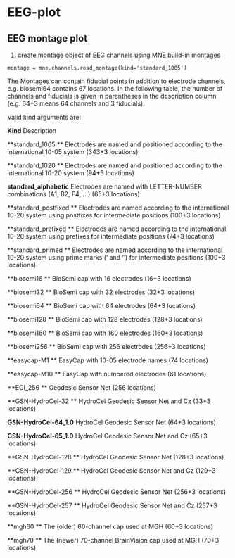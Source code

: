 # EEG-plot

## EEG montage plot

1. create montage object of EEG channels using MNE build-in montages

```
montage = mne.channels.read_montage(kind='standard_1005')
```

The Montages can contain fiducial points in addition to electrode channels, e.g. biosemi64 contains 67 locations. In the following table, the number of channels and fiducials is given in parentheses in the description column (e.g. 64+3 means 64 channels and 3 fiducials).

Valid kind arguments are:

**Kind**                      Description

**standard_1005     **         Electrodes are named and positioned according to the international 10-05 system (343+3 locations)

**standard_1020      **        Electrodes are named and positioned according to the international 10-20 system (94+3 locations)

**standard_alphabetic**        Electrodes are named with LETTER-NUMBER combinations (A1, B2, F4, …) (65+3 locations)

**standard_postfixed **        Electrodes are named according to the international 10-20 system using postfixes for intermediate positions (100+3 locations)

**standard_prefixed  **        Electrodes are named according to the international 10-20 system using prefixes for intermediate positions (74+3 locations)

**standard_primed    **        Electrodes are named according to the international 10-20 system using prime marks (‘ and ‘’) for intermediate positions (100+3 locations)

**biosemi16          **        BioSemi cap with 16 electrodes (16+3 locations)

**biosemi32          **        BioSemi cap with 32 electrodes (32+3 locations)

**biosemi64          **        BioSemi cap with 64 electrodes (64+3 locations)

**biosemi128         **        BioSemi cap with 128 electrodes (128+3 locations)

**biosemi160         **        BioSemi cap with 160 electrodes (160+3 locations)

**biosemi256         **        BioSemi cap with 256 electrodes (256+3 locations)

**easycap-M1         **        EasyCap with 10-05 electrode names (74 locations)

**easycap-M10        **        EasyCap with numbered electrodes (61 locations)

**EGI_256            **        Geodesic Sensor Net (256 locations)

**GSN-HydroCel-32    **        HydroCel Geodesic Sensor Net and Cz (33+3 locations)

**GSN-HydroCel-64_1.0**        HydroCel Geodesic Sensor Net (64+3 locations)

**GSN-HydroCel-65_1.0**        HydroCel Geodesic Sensor Net and Cz (65+3 locations)

**GSN-HydroCel-128   **        HydroCel Geodesic Sensor Net (128+3 locations)

**GSN-HydroCel-129   **        HydroCel Geodesic Sensor Net and Cz (129+3 locations)

**GSN-HydroCel-256   **        HydroCel Geodesic Sensor Net (256+3 locations)

**GSN-HydroCel-257   **        HydroCel Geodesic Sensor Net and Cz (257+3 locations)

**mgh60              **        The (older) 60-channel cap used at MGH (60+3 locations)

**mgh70              **        The (newer) 70-channel BrainVision cap used at MGH (70+3 locations)
